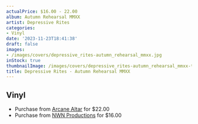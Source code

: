 ```yaml
---
actualPrice: $16.00 - 22.00
album: Autumn Rehearsal MMXX
artist: Depressive Rites
categories:
- Vinyl
date: '2023-11-23T18:41:38'
draft: false
images:
- /images/covers/depressive_rites-autumn_rehearsal_mmxx.jpg
inStock: true
thumbnailImage: /images/covers/depressive_rites-autumn_rehearsal_mmxx-thumb.jpg
title: Depressive Rites - Autumn Rehearsal MMXX
---
```


## Vinyl
* Purchase from [Arcane Altar](https://arcanealtar.bigcartel.com/product/depressive-rites-autumn-rehearsal-mmxx-10) for $22.00
* Purchase from [NWN Productions](http://shop.nwnprod.com/index.php?route=product/product&path=75&product_id=28352&sort=pd.name&order=ASC) for $16.00
